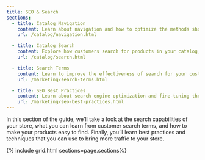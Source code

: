 ```yaml
---
title: SEO & Search
sections:
  - title: Catalog Navigation
    content: Learn about navigation and how to optimize the methods shoppers use to move from page to page throughout your store. 
    url: /catalog/navigation.html

  - title: Catalog Search
    content: Explore how customers search for products in your catalog, and how you can configure catalog search to improve search results.
    url: /catalog/search.html

  - title: Search Terms
    content: Learn to improve the effectiveness of search for your customers by leveraging search terms.
    url: /marketing/search-terms.html

  - title: SEO Best Practices
    content: Learn about search engine optimization and fine-tuning the content and presentation of your site to improve the way the pages are indexed by search engines.
    url: /marketing/seo-best-practices.html
---
```


In this section of the guide, we'll take a look at the search capabilities of your store, what you can learn from customer search terms, and how to make your products easy to find. Finally, you’ll learn best practices and techniques that you can use to bring more traffic to your store.

{% include grid.html sections=page.sections%}